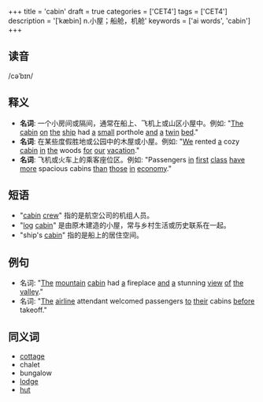 +++
title = 'cabin'
draft = true
categories = ['CET4']
tags = ['CET4']
description = '[ˈkæbin] n.小屋；船舱，机舱'
keywords = ['ai words', 'cabin']
+++

## 读音
/cəˈbɪn/

## 释义
- **名词**: 一个小房间或隔间，通常在船上、飞机上或山区小屋中。例如: "[The](/post/the/) [cabin](/post/cabin/) [on](/post/on/) [the](/post/the/) [ship](/post/ship/) had [a](/post/a/) [small](/post/small/) porthole [and](/post/and/) [a](/post/a/) [twin](/post/twin/) [bed](/post/bed/)."
- **名词**: 在某些度假胜地或公园中的木屋或小屋。例如: "[We](/post/we/) rented [a](/post/a/) cozy [cabin](/post/cabin/) [in](/post/in/) [the](/post/the/) woods [for](/post/for/) [our](/post/our/) [vacation](/post/vacation/)."
- **名词**: 飞机或火车上的乘客座位区。例如: "Passengers [in](/post/in/) [first](/post/first/) [class](/post/class/) [have](/post/have/) [more](/post/more/) spacious cabins [than](/post/than/) [those](/post/those/) [in](/post/in/) [economy](/post/economy/)."

## 短语
- "[cabin](/post/cabin/) [crew](/post/crew/)" 指的是航空公司的机组人员。
- "[log](/post/log/) [cabin](/post/cabin/)" 是由原木建造的小屋，常与乡村生活或历史联系在一起。
- "ship's [cabin](/post/cabin/)" 指的是船上的居住空间。

## 例句
- 名词: "[The](/post/the/) [mountain](/post/mountain/) [cabin](/post/cabin/) had [a](/post/a/) fireplace [and](/post/and/) [a](/post/a/) stunning [view](/post/view/) [of](/post/of/) [the](/post/the/) [valley](/post/valley/)."
- 名词: "[The](/post/the/) [airline](/post/airline/) attendant welcomed passengers [to](/post/to/) [their](/post/their/) cabins [before](/post/before/) takeoff."

## 同义词
- [cottage](/post/cottage/)
- chalet
- bungalow
- [lodge](/post/lodge/)
- [hut](/post/hut/)
